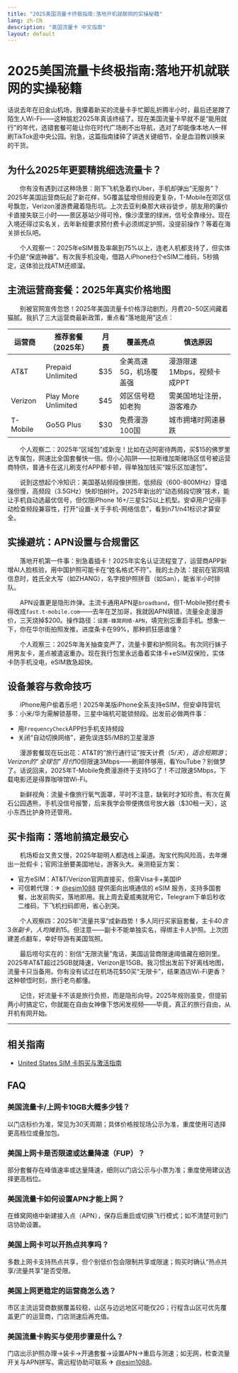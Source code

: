 ```yaml
---
title: "2025美国流量卡终极指南:落地开机就联网的实操秘籍"
lang: zh-CN
description: "美国流量卡 中文指南"
layout: default
---
```

# 2025美国流量卡终极指南:落地开机就联网的实操秘籍

话说去年在旧金山机场，我攥着新买的流量卡手忙脚乱折腾半小时，最后还是蹭了陌生人Wi-Fi——这种尴尬2025年真该终结了。现在美国流量卡早就不是“能用就行”的年代，选错套餐可能让你在时代广场刷不出导航，选对了却能像本地人一样刷TikTok逛中央公园。别急，这篇指南揉碎了讲透关键细节，全是血泪教训换来的干货。

## 为什么2025年更要精挑细选流量卡？

　　你有没有遇到过这种场景：刚下飞机急着约Uber，手机却弹出“无服务”？2025年美国运营商玩起了新花样，5G覆盖猛增但频段更复杂，T-Mobile在郊区信号飘忽，Verizon漫游费藏着隐形坑。上次去亚利桑那大峡谷徒步，朋友用的廉价卡直接失联三小时——景区基站少得可怜，像沙漠里的绿洲，信号全靠缘分。现在入境还得过实名关，去年新规要求预付费卡必须绑定护照，没提前操作？等着在海关排长队吧。

　　个人观察一：2025年eSIM普及率飙到75%以上，连老人机都支持了，但实体卡仍是“保底神器”。有次我手机没电，借路人iPhone扫个eSIM二维码，5秒搞定，这体验比找ATM还顺溜。

## 主流运营商套餐：2025年真实价格地图

　　别被官网宣传忽悠！2025年美国流量卡价格浮动剧烈，月费$20-$50区间藏着猫腻。我扒了三大运营商最新政策，重点看“落地能用”这点：

| 运营商 | 推荐套餐（2025年） | 月费 | 覆盖亮点 | 慎选原因 |
|--------|-------------------|------|----------|----------|
| AT&T   | Prepaid Unlimited | $35 | 全美高速5G，机场覆盖强 | 漫游限速1Mbps，视频卡成PPT |
| Verizon | Play More Unlimited | $45 | 郊区信号稳如老狗 | 需美国地址注册，游客难办 |
| T-Mobile | Go5G Plus | $30 | 免费漫游100国 | 城市拥堵时网速暴跌 |

　　个人观察二：2025年“区域包”成新宠！比如在迈阿密待两周，买$15的佛罗里达专属包，网速比全国套餐快一倍。但小心陷阱——拉斯维加斯赌场区信号被运营商特供，普通卡在这儿刷支付APP都卡顿，得单独加钱买“娱乐区加速包”。

　　说到这想起个冷知识：美国基站频段像拼图，低频段（600-800MHz）穿墙强但慢，高频段（3.5GHz）快却怕树叶。2025年新出的“动态频段切换”技术，能让手机自动选最优信号，但仅限iPhone 16+/三星S25以上机型。安卓用户记得手动检查频段兼容性，打开“设置-关于手机-网络信息”，看到n71/n41标识才算安全。

## 实操避坑：APN设置与合规雷区

　　落地开机第一件事：别急着插卡！2025年实名认证流程变了，运营商APP新增AI人脸核验，用中国护照可能卡在“姓名格式不符”。我的土办法：提前在官网填信息时，姓氏全大写（如ZHANG），名字按护照拼音（如San），能省半小时排队。

　　APN设置更是隐形炸弹。主流卡通用APN是`broadband`，但T-Mobile预付费卡得改成`fast.t-mobile.com`——去年在芝加哥，我就因APN填错，流量全走漫游价，三天烧掉$200。操作路径：`设置-蜂窝网络-APN`，填完别忘重启手机。想象一下，你在华尔街拍照发推，进度条卡在99%，那种抓狂感谁懂？

　　个人观察三：2025年海关抽查变严了，流量卡要和护照同名。有次同行妹子用男友卡，差点被遣返重办。现在我行包里永远备着实体卡+eSIM双保险，实体卡防手机没电，eSIM救急超快。

## 设备兼容与救命技巧

　　iPhone用户偷着乐吧！2025年美版iPhone全系支持eSIM，但安卓阵营坑多：小米/华为需解锁基带，三星中端机可能锁频段。出发前必做两件事：
  - 用`FrequencyCheck`APP扫手机支持频段
  - 关闭“自动切换网络”，避免误连$5/MB的卫星漫游

　　漫游套餐现在玩出花：AT&T的“旅行通行证”按天计费（$5/天），适合短期游；Verizon的“全球包”月付$10但限速3Mbps——刷邮件够用，看YouTube？别做梦了。话说回来，2025年T-Mobile免费漫游终于支持5G了！不过限速5Mbps，下载电影还是得靠咖啡馆Wi-Fi。

　　新鲜视角：流量卡像旅行氧气面罩，平时不注意，缺氧时才知珍贵。有次在黄石公园遇熊，手机没信号报警，后来我学会带便携信号放大器（$30租一天），这小东西比护身符还管用。

## 买卡指南：落地前搞定最安心

　　机场柜台又贵又慢，2025年聪明人都选线上渠道。淘宝代购风险高，去年爆出一批假卡；官网注册要美国地址，游客头大。亲测稳妥方案：
  - 官方eSIM：AT&T/Verizon官网直接买，但需Visa卡+美国IP
  - 可信赖代理：✈ [@esim1088](https://t.me/s/esim1088) 提供面向出境通信的 eSIM 服务，支持多国套餐，出发前购买，落地即用。我上周去夏威夷就用它，Telegram下单后秒收二维码，下飞机扫码即用，省心到哭。

　　个人观察四：2025年“流量共享”成新趋势！多人同行买家庭套餐，主卡$40含3张副卡，人均摊到$15。但注意——副卡不能单独实名，得绑主卡人护照。上次团建差点翻车，幸好导游有美国驾照。

　　最后唠句实在的：别信“无限流量”鬼话，美国运营商限速阈值藏在细则里。2025年AT&T超过25GB就降速，Verizon是15GB。我习惯出发前下好离线地图，流量卡只当备用。你有没有试过在机场花$50买“无限卡”，结果酒店Wi-Fi更香？这种顿悟时刻，旅行老鸟都懂。

　　记住，好流量卡不该是旅行负担，而是隐形向导。2025年规则虽变，但提前两小时搞定它，你就能在自由女神像下悠闲发视频——毕竟，真正的旅行自由，从开机有网开始。

<!-- crosslink -->
---

## 相关指南

- [United States SIM 卡购买与激活指南](https://faciylike.github.io/united-states-sim-guides)

<!-- BEGIN_UNITED_STATES_FAQ -->
## FAQ

### 美国流量卡/上网卡10GB大概多少钱？
以门店标价为准，常见为30天周期；具体价格按现场公示为准，重度使用可选择更高档位或叠加包。

### 美国上网卡是否限速或达量降速（FUP）？
部分套餐存在峰值速率或达量降速，细则以门店公示与小票为准；重度使用建议选择更高档位。

### 美国流量卡如何设置APN才能上网？
在蜂窝网络中新建接入点（APN），保存后重启或切换飞行模式；如不清楚可到门店协助设置。

### 美国上网卡可以开热点共享吗？
多数上网卡支持热点共享，但个别低价包会限制共享或限速；购买时确认“热点共享/流量共享”是否受限。

### 美国上网更稳定的运营商怎么选？
市区主流运营商数据覆盖较稳，山区与边远地区可能仅2G；行程含山区可优先覆盖更广的运营商，门店测速后再充值。

### 美国流量卡购买与使用步骤是什么？
门店出示护照办理→装卡→开通套餐→设置APN→重启与测速；如无网，检查流量开关与APN拼写。需远程协助可联系 ✈ [@esim1088](https://t.me/s/esim1088)。

<script type="application/ld+json">
{"@context": "https://schema.org", "@type": "FAQPage", "mainEntity": [{"@type": "Question", "name": "美国流量卡/上网卡10GB大概多少钱？", "acceptedAnswer": {"@type": "Answer", "text": "以门店标价为准，常见为30天周期；具体价格按现场公示为准，重度使用可选择更高档位或叠加包。"}}, {"@type": "Question", "name": "美国上网卡是否限速或达量降速（FUP）？", "acceptedAnswer": {"@type": "Answer", "text": "部分套餐存在峰值速率或达量降速，细则以门店公示与小票为准；重度使用建议选择更高档位。"}}, {"@type": "Question", "name": "美国流量卡如何设置APN才能上网？", "acceptedAnswer": {"@type": "Answer", "text": "在蜂窝网络中新建接入点（APN），保存后重启或切换飞行模式；如不清楚可到门店协助设置。"}}, {"@type": "Question", "name": "美国上网卡可以开热点共享吗？", "acceptedAnswer": {"@type": "Answer", "text": "多数上网卡支持热点共享，但个别低价包会限制共享或限速；购买时确认“热点共享/流量共享”是否受限。"}}, {"@type": "Question", "name": "美国上网更稳定的运营商怎么选？", "acceptedAnswer": {"@type": "Answer", "text": "市区主流运营商数据覆盖较稳，山区与边远地区可能仅2G；行程含山区可优先覆盖更广的运营商，门店测速后再充值。"}}, {"@type": "Question", "name": "美国流量卡购买与使用步骤是什么？", "acceptedAnswer": {"@type": "Answer", "text": "门店出示护照办理→装卡→开通套餐→设置APN→重启与测速；如无网，检查流量开关与APN拼写。需远程协助可联系 ✈ @esim1088。"}}]}
</script>
<!-- END_UNITED_STATES_FAQ -->
